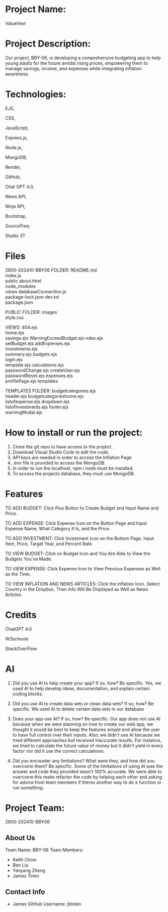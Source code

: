# Project Name: 
ValueVest

# Project Description: 
Our project, BBY-06, is developing a comprehensive budgeting app to help young adults for the future amidst rising prices, empowering them to manage savings, income, and expenses while integrating inflation awareness.

# Technologies: 
EJS, 

CSS, 

JavaScript, 

Express.js, 

Node.js, 

MongoDB, 

Render, 

GitHub, 

Chat GPT 4.0, 

News API, 

Ninja API, 

Bootstrap, 

SourceTree,

Studio 3T

# Files
2800-202410-BBY06 FOLDER:
README.md		
index.js		
public
about.html		
node_modules		
views
databaseConnection.js	
package-lock.json
dev.txt			
package.json

PUBLIC FOLDER:
images		
style.css

VIEWS:
404.ejs			
home.ejs		
savings.ejs
WarningExceedBudget.ejs	
ndex.ejs		
setBudget.ejs
addExpenses.ejs		
investments.ejs		
summary.ejs
budgets.ejs		
login.ejs		
template.ejs
calculations.ejs	
passwordChange.ejs
createUser.ejs		
passwordReset.ejs
expenses.ejs		
profilePage.ejs
templates

TEMPLATES FOLDER:
budgetcategories.ejs		
header.ejs
budgetcategorieshome.ejs	
listofexpense.ejs
dropdown.ejs			
listofinvestments.ejs
footer.ejs			
warningModal.ejs

# How to install or run the project:
1. Clone the git repo to have access to the project.
2. Download Visual Studio Code to edit the code.
3. API keys are needed in order to access the Inflation Page.
4. .env file is provided to access the MongoDB.
5. In order to run the localhost, npm i node must be installed.
6. To access the projects database, they must use MongoDB.

# Features
TO ADD BUDGET: 
Click Plus Button to Create Budget and Input Name and Price.

TO ADD EXPENSE: 
Click Expense Icon on the Button Page and Input Expense Name, What Category It Is, and the Price.

TO ADD INVESTMENT: 
Click Investment Icon on the Bottom Page. Input Item, Price, Target Year, and Percent Rate.

TO VIEW BUDGET: 
Click on Budget Icon and You Are Able to View the Budgets You've Made.

TO VIEW EXPENSE: 
Click Expense Icon to View Previous Expenses as Well as the Time.

TO VIEW INFLATION AND NEWS ARTICLES: 
Click the Inflation Icon. Select Country in the Dropbox, Then Info Will Be Displayed as Well as News Articles.

# Credits
ChatGPT 4.0

W3schools

StackOverFlow


# AI
1. Did you use AI to help create your app? If so, how? Be specific. 
Yes, we used AI to help develop ideas, documentation, and explain certain coding blocks.

2. DId you use AI to create data sets or clean data sets? If so, how? Be specific. 
We used AI to delete certain data sets in our database

3. Does your app use AI? If so, how? Be specific. 
Our app does not use AI because when we were planning on how to create our web app, we thought it would be best to keep the features simple and allow the user to have full control over their inputs. Also, we didn't use AI because we tried different approaches but received inaccurate results. For instance, we tried to calculate the future value of money but it didn’t yield in every factor nor did it use the correct calculations.  

4. Did you encounter any limitations? What were they, and how did you overcome them? Be specific. 
Some of the limitations of using AI was the answer and code they provided wasn't 100% accurate. We were able to overcome this make refactor the code by helping each other and asking for advice from team members if theres another way to do a function or run something.


# Project Team:
2800-202410-BBY06

## About Us
Team Name: BBY-06
Team Members: 
- Keith Chow
- Ben Liu
- Yaoyang Zheng
- James Tolen

## Contact Info
- James GitHub Username: jbtolen